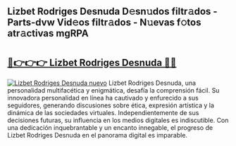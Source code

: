## Lizbet Rodriges Desnuda D𝚎sn𝚞dos filtr𝚊dos - Parts-dvw Vid𝚎os filtr𝚊dos - N𝚞evas f𝚘tos atr𝚊ctivas mgRPA

# <h2><a href="http://mbb4do8.tromn.icu/?c=Lizbet+Rodriges+Desnuda">🔗👉👉👉 Lizbet Rodriges Desnuda 🔗🔗</a></h2>

[![Lizbet Rodriges Desnuda nuevo](https://i.imgur.com/pEAQMta.gif)](http://mbb4do8.tromn.icu/?c=Lizbet+Rodriges+Desnuda)
Lizbet Rodriges Desnuda, una personalidad multifacética y enigmática, desafía la comprensión fácil. Su innovadora personalidad en línea ha cautivado y enfurecido a sus seguidores, generando discusiones sobre ética, expresión artística y la dinámica de las sociedades virtuales. Independientemente de sus decisiones futuras, su influencia en los medios digitales es indiscutible. Con una dedicación inquebrantable y un encanto innegable, el progreso de Lizbet Rodriges Desnuda en el panorama digital es imparable.
